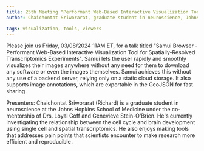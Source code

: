 ```yaml
---
title: 25th Meeting "Performant Web-Based Interactive Visualization Tool for Spatially-Resolved Transcriptomics Experiments"
author: Chaichontat Sriworarat, graduate student in neuroscience, Johns Hopkins School of Medicine

tags: visualization, tools, viewers
---
```


Please join us Friday, 03/08/2024 11AM ET, for a talk titled "Samui Browser - Performant Web-Based Interactive Visualization Tool for Spatially-Resolved Transcriptomics Experiments". 
Samui lets the user rapidly and smoothly visualizes their images anywhere without any need for them to download any software or even the images themselves. Samui achieves this without any use of a backend server, relying only on a static cloud storage. It also supports image annotations, which are exportable in the GeoJSON for fast sharing.

Presenters: Chaichontat Sriworarat (Richard) is a graduate student in neuroscience at the Johns Hopkins School of Medicine under the co-mentorship of Drs. Loyal Goff and Genevieve Stein-O'Brien. He's currently investigating the relationship between the cell cycle and brain development using single cell and spatial transcriptomics. He also enjoys making tools that addresses pain points that scientists encounter to make research more efficient and reproducible .
